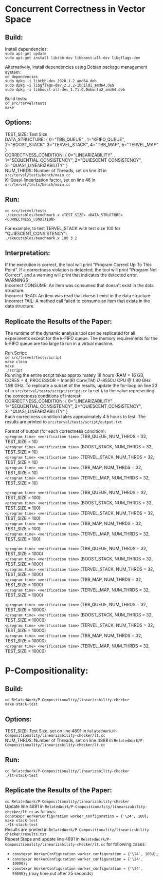 # Concurrent Correctness in Vector Space
## Build:
Install dependencies: <br />
`sudo apt-get update` <br />
`sudo apt-get install libtbb-dev libboost-all-dev libgflags-dev` <br />

Alternatively, install dependencies using Debian package management system: <br />
`cd dependencies` <br />
`sudo dpkg -i libtbb-dev_2020.1-2_amd64.deb` <br />
`sudo dpkg -i libgflags-dev_2.2.2-1build1_amd64.deb` <br />
`sudo dpkg -i libboost-all-dev_1.71.0.0ubuntu2_amd64.deb` <br />

Build tests: <br />
`cd src/tervel/tests` <br />
`make` <br />

## Options:
TEST_SIZE: Test Size <br />
DATA_STRUCTURE: { 0="TBB\_QUEUE" , 1="KFIFO\_QUEUE", 2="BOOST\_STACK", 3="TERVEL\_STACK", 4="TBB\_MAP", 5="TERVEL\_MAP" } <br />
CORRECTNESS_CONDITION: { 0="LINEARIZABILITY" , 1="SEQUENTIAL\_CONSISTENCY", 2="QUIESCENT\_CONSISTENCY", 3="QUASI\_LINEARIZABILITY" } <br />
NUM_THRDS: Number of Threads, set on line 31 in `src/tervel/tests/bench/main.cc` <br />
K: Quasi-linearization factor, set on line 46 in `src/tervel/tests/bench/main.cc` <br />

## Run:
`cd src/tervel/tests` <br />
`./executables/benchmark.x <TEST_SIZE> <DATA_STRUCTURE> <CORRECTNESS_CONDITION>` 

For example, to test TERVEL\_STACK with test size 100 for "QUIESCENT\_CONSISTENCY": <br />
`./executables/benchmark.x 100 3 2`

## Interpretation:
If the execution is correct, the tool will print "Program Correct Up To This Point". If a correctness violation is detected, the tool will print "Program Not Correct", and a warning will print that indicates the detected error. <br />
WARNINGS: <br />
Incorrect CONSUME: An item was consumed that doesn't exist in the data structure. <br />
Incorrect READ: An item was read that doesn't exist in the data structure. <br />
Incorrect FAIL: A method call failed to consume an item that exists in the data structure. <br />

## Replicate the Results of the Paper:
The runtime of the dynamic analysis tool can be replicated for all experiments except for the k-FIFO queue. The memory requirements for the k-FIFO queue are too large to run in a virtual machine.

Run Script: <br />
`cd src/tervel/tests/script` <br />
`make clean` <br />
`make` <br />
`./script` <br />
Running the entire script takes approximately 18 hours (RAM = 16 GB, CORES = 4, PROCESSOR = Intel(R) Core(TM) i7-8550U CPU @ 1.80 GHz  1.99 GHz. To replicate a subset of the results, update the for-loop on line 23 of in `src/tervel/tests/script/script.cc` to set k to the value representing the correctness conditions of interest: <br />
CORRECTNESS_CONDITION: { 0="LINEARIZABILITY" , 1="SEQUENTIAL\_CONSISTENCY", 2="QUIESCENT\_CONSISTENCY", 3="QUASI\_LINEARIZABILITY" } <br />
Each correctness condition takes approximately 4.5 hours to test. The results are printed to `src/tervel/tests/script/output.txt` <br />

Format of output (for each correctness condition): <br />
`<program time> <verification time>` (TBB\_QUEUE, NUM\_THRDS = 32, TEST\_SIZE = 10) <br />
`<program time> <verification time>` (BOOST\_STACK, NUM\_THRDS = 32, TEST\_SIZE = 10) <br />
`<program time> <verification time>` (TERVEL\_STACK, NUM\_THRDS = 32, TEST\_SIZE = 10) <br />
`<program time> <verification time>` (TBB\_MAP, NUM\_THRDS = 32, TEST\_SIZE = 10) <br />
`<program time> <verification time>` (TERVEL\_MAP, NUM\_THRDS = 32, TEST\_SIZE = 10) <br />

`<program time> <verification time>` (TBB\_QUEUE, NUM\_THRDS = 32, TEST\_SIZE = 100) <br />
`<program time> <verification time>` (BOOST\_STACK, NUM\_THRDS = 32, TEST\_SIZE = 100) <br />
`<program time> <verification time>` (TERVEL\_STACK, NUM\_THRDS = 32, TEST\_SIZE = 100) <br />
`<program time> <verification time>` (TBB\_MAP, NUM\_THRDS = 32, TEST\_SIZE = 100) <br />
`<program time> <verification time>` (TERVEL\_MAP, NUM\_THRDS = 32, TEST\_SIZE = 100) <br />

`<program time> <verification time>` (TBB\_QUEUE, NUM\_THRDS = 32, TEST\_SIZE = 1000) <br />
`<program time> <verification time>` (BOOST\_STACK, NUM\_THRDS = 32, TEST\_SIZE = 1000) <br />
`<program time> <verification time>` (TERVEL\_STACK, NUM\_THRDS = 32, TEST\_SIZE = 1000) <br />
`<program time> <verification time>` (TBB\_MAP, NUM\_THRDS = 32, TEST\_SIZE = 1000) <br />
`<program time> <verification time>` (TERVEL\_MAP, NUM\_THRDS = 32, TEST\_SIZE = 1000) <br />

`<program time> <verification time>` (TBB\_QUEUE, NUM\_THRDS = 32, TEST\_SIZE = 10000) <br />
`<program time> <verification time>` (BOOST\_STACK, NUM\_THRDS = 32, TEST\_SIZE = 10000) <br />
`<program time> <verification time>` (TERVEL\_STACK, NUM\_THRDS = 32, TEST\_SIZE = 10000) <br />
`<program time> <verification time>` (TBB\_MAP, NUM\_THRDS = 32, TEST\_SIZE = 10000) <br />
`<program time> <verification time>` (TERVEL\_MAP, NUM\_THRDS = 32, TEST\_SIZE = 10000) <br />

# P-Compositionality:
## Build:
`cd RelatedWork/P-Compositionality/linearizability-checker` <br />
`make stack-test` <br />

## Options:
TEST_SIZE: Test Size, set on line 4891 in `RelatedWork/P-Compositionality/linearizability-checker/lt.cc` <br />
NUM_THRDS: Number of Threads, set on line 4888 in `RelatedWork/P-Compositionality/linearizability-checker/lt.cc` <br />

## Run:
`cd RelatedWork/P-Compositionality/linearizability-checker` <br />
`./lt-stack-test` <br />

## Replicate the Results of the Paper:
`cd RelatedWork/P-Compositionality/linearizability-checker` <br />
Update line 4891 in `RelatedWork/P-Compositionality/linearizability-checker/lt.cc` as follows: <br />
`constexpr WorkerConfiguration worker_configuration = {'\24', 10U};` <br />
`make stack-test` <br />
`./lt-stack-test` <br />
Results are printed in `RelatedWork/P-Compositionality/linearizability-checker/results.txt` <br />
Repeat Steps and update line 4891 in `RelatedWork/P-Compositionality/linearizability-checker/lt.cc` for following cases: <br />
* `constexpr WorkerConfiguration worker_configuration = {'\24', 100U};` <br />
* `constexpr WorkerConfiguration worker_configuration = {'\24', 1000U};` <br />
* `constexpr WorkerConfiguration worker_configuration = {'\24', 5000U};` (may time out after 25 seconds) <br />


